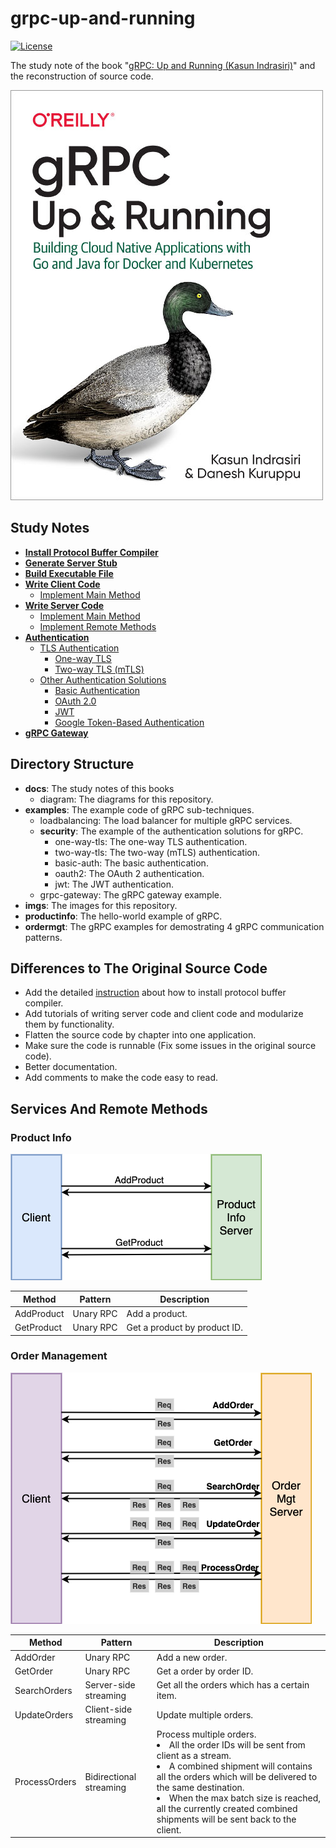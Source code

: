 # grpc-up-and-running

[![License](https://img.shields.io/badge/License-Apache%202.0-green.svg)](https://opensource.org/licenses/Apache-2.0) 

The study note of the book "[gRPC: Up and Running (Kasun Indrasiri)](http://shop.oreilly.com/product/0636920282754.do)" and the reconstruction of source code.

![](imgs/book-cover.jpg)

## Study Notes
- [**Install Protocol Buffer Compiler**](docs/install_protocol_buffer_compiler.md)
- [**Generate Server Stub**](docs/generate_stub_go.md)
- [**Build Executable File**](docs/build_executable.md)
- [**Write Client Code**](docs/write_client.md)
   - [Implement Main Method](docs/write_client.md#implement-main-method)
- [**Write Server Code**](docs/write_server.md)
   - [Implement Main Method](docs/write_server.md#implement-main-method)
   - [Implement Remote Methods](docs/write_server.md#implement-remote-methods)
- [**Authentication**](docs/authentication.md)
   - [TLS Authentication](docs/authentication.md#tls-authentication)
      - [One-way TLS](docs/authentication.md#one-way-tls)
      - [Two-way TLS (mTLS)](#two-way-tls-mtls)
   - [Other Authentication Solutions](docs/authentication.md#other-authentication-solutions)
      - [Basic Authentication](docs/authentication.md#basic-authentication)
      - [OAuth 2.0](docs/authentication.md#oauth-20)
      - [JWT](docs/authentication.md#jwt)
      - [Google Token-Based Authentication](docs/authentication.md#google-token-based-authentication)
- [**gRPC Gateway**](docs/grpc_gateway.md)

## Directory Structure
- **docs**: The study notes of this books
   - diagram: The diagrams for this repository.
- **examples**: The example code of gRPC sub-techniques.
   - loadbalancing: The load balancer for multiple gRPC services.
   - **security**: The example of the authentication solutions for gRPC.
      - one-way-tls: The one-way TLS authentication.
      - two-way-tls: The two-way (mTLS) authentication.
      - basic-auth: The basic authentication.
      - oauth2: The OAuth 2 authentication.
      - jwt: The JWT authentication.
   - grpc-gateway: The gRPC gateway example.
- **imgs**: The images for this repository.
- **productinfo**: The hello-world example of gRPC.
- **ordermgt**: The gRPC examples for demostrating 4 gRPC communication patterns.

## Differences to The Original Source Code
- Add the detailed [instruction](docs/install_protocol_buffer_compiler.md) about how to install protocol buffer compiler.
- Add tutorials of writing server code and client code and modularize them by functionality.
- Flatten the source code by chapter into one application.
- Make sure the code is runnable (Fix some issues in the original source code).
- Better documentation.
- Add comments to make the code easy to read.

## Services And Remote Methods
### Product Info

![](docs/diagram/productinfo.png)

| Method | Pattern | Description | 
|---|---|---|
| AddProduct | Unary RPC | Add a product. |
| GetProduct | Unary RPC | Get a product by product ID. |

### Order Management

![](docs/diagram/ordermgt.png)

| Method | Pattern | Description | 
|---|---|---|
| AddOrder | Unary RPC | Add a new order. |
| GetOrder | Unary RPC | Get a order by order ID. |
| SearchOrders | Server-side streaming | Get all the orders which has a certain item. |
| UpdateOrders | Client-side streaming | Update multiple orders. |
| ProcessOrders | Bidirectional streaming | Process multiple orders. <li>All the order IDs will be sent from client as a stream.<li>A combined shipment will contains all the orders which will be delivered to the same destination.<li>When the max batch size is reached, all the currently created combined shipments will be sent back to the client. |
